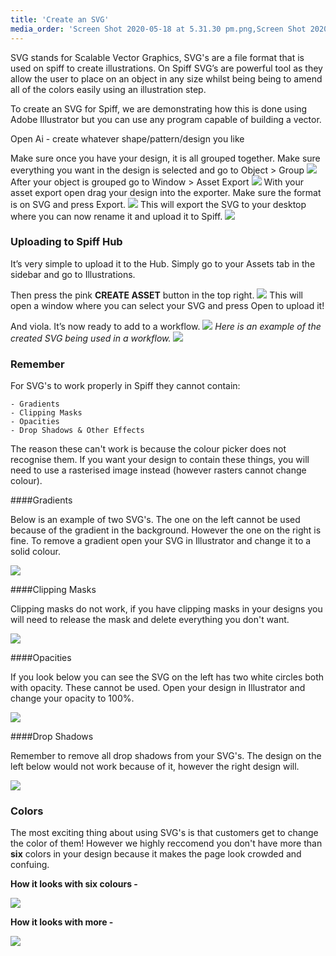 ```yaml
---
title: 'Create an SVG'
media_order: 'Screen Shot 2020-05-18 at 5.31.30 pm.png,Screen Shot 2020-05-18 at 5.31.43 pm.png,Screen Shot 2020-05-18 at 5.31.57 pm.png,Screen Shot 2020-05-18 at 5.32.13 pm.png,Screen Shot 2020-05-21 at 3.31.00 pm.png,Screen Shot 2020-05-21 at 3.33.53 pm.png,Screen Shot 2020-05-21 at 3.36.22 pm.png,Screen Shot 2021-04-26 at 3.12.17 pm.png,Screen Shot 2021-04-26 at 3.20.59 pm.png,Clipping-Mask-step-5.png,Screen Shot 2021-04-26 at 3.34.27 pm.png,Screen Shot 2021-04-26 at 3.41.26 pm.png,Screen Shot 2021-04-26 at 3.41.51 pm.png'
---
```


SVG stands for Scalable Vector Graphics, SVG's are a file format that is used on spiff to create illustrations. On Spiff SVG’s are powerful tool as they allow the user to place on an object in any size whilst being being to amend all of the colors easily using an illustration step. 

To create an SVG for Spiff, we are demonstrating how this is done using Adobe Illustrator but you can use any program capable of building a vector.

Open Ai - create whatever shape/pattern/design you like

Make sure once you have your design, it is all grouped together. Make sure everything you want in the design is selected and go to Object > Group
![](Screen%20Shot%202020-05-18%20at%205.31.30%20pm.png)
After your object is grouped go to Window > Asset Export 
![](Screen%20Shot%202020-05-18%20at%205.31.43%20pm.png)
With your asset export open drag your design into the exporter. Make sure the format is on SVG and press Export.
![](Screen%20Shot%202020-05-18%20at%205.31.57%20pm.png)
This will export the SVG to your desktop where you can now rename it and upload it to Spiff.
![](Screen%20Shot%202020-05-18%20at%205.32.13%20pm.png)
### Uploading to Spiff Hub
It’s very simple to upload it to the Hub. Simply go to your Assets tab in the sidebar and go to Illustrations.  

Then press the pink **CREATE ASSET** button in the top right. 
![](Screen%20Shot%202020-05-21%20at%203.31.00%20pm.png)
This will open a window where you can select your SVG and press Open to upload it!  

And viola. It’s now ready to add to a workflow. 
![](Screen%20Shot%202020-05-21%20at%203.33.53%20pm.png)
_Here is an example of the created SVG being used in a workflow._
![](Screen%20Shot%202020-05-21%20at%203.36.22%20pm.png)

### Remember

For SVG's to work properly in Spiff they cannot contain:

	- Gradients
	- Clipping Masks
	- Opacities
	- Drop Shadows & Other Effects

The reason these can't work is because the colour picker does not recognise them. If you want your design to contain these things, you will need to use a rasterised image instead (however rasters cannot change colour).

####Gradients

Below is an example of two SVG's. The one on the left cannot be used because of the gradient in the background. However the one on the right is fine. To remove a gradient open your SVG in Illustrator and change it to a solid colour.

![](Screen%20Shot%202021-04-26%20at%203.12.17%20pm.png) 

####Clipping Masks

Clipping masks do not work, if you have clipping masks in your designs you will need to release the mask and delete everything you don't want.

![](Clipping-Mask-step-5.png)

####Opacities

If you look below you can see the SVG on the left has two white circles both with opacity. These cannot be used. Open your design in Illustrator and change your opacity to 100%.

![](Screen%20Shot%202021-04-26%20at%203.20.59%20pm.png)

####Drop Shadows

Remember to remove all drop shadows from your SVG's. The design on the left below would not work because of it, however the right design will.

![](Screen%20Shot%202021-04-26%20at%203.34.27%20pm.png)

### Colors

The most exciting thing about using SVG's is that customers get to change the color of them! However we highly reccomend you don't have more than **six** colors in your design because it makes the page look crowded and confuing.

**How it looks with six colours -**

![](Screen%20Shot%202021-04-26%20at%203.41.26%20pm.png)

**How it looks with more -**

![](Screen%20Shot%202021-04-26%20at%203.41.51%20pm.png)